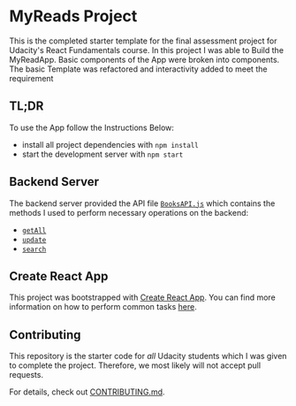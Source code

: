 # MyReads Project

This is the completed starter template for the final assessment project for Udacity's React Fundamentals course. 
In this project I was able to Build the MyReadApp. Basic components of the App were broken into components.
The basic Template was refactored and interactivity added to meet the requirement

## TL;DR

To use the App follow the Instructions Below:

* install all project dependencies with `npm install`
* start the development server with `npm start`


## Backend Server
The backend server provided the API file [`BooksAPI.js`](src/BooksAPI.js) which contains the methods I used to perform necessary operations on the backend:

* [`getAll`](#getall)
* [`update`](#update)
* [`search`](#search)


## Create React App

This project was bootstrapped with [Create React App](https://github.com/facebookincubator/create-react-app). You can find more information on how to perform common tasks [here](https://github.com/facebookincubator/create-react-app/blob/master/packages/react-scripts/template/README.md).

## Contributing

This repository is the starter code for _all_ Udacity students which I was given to complete the project. Therefore, we most likely will not accept pull requests.

For details, check out [CONTRIBUTING.md](CONTRIBUTING.md).
